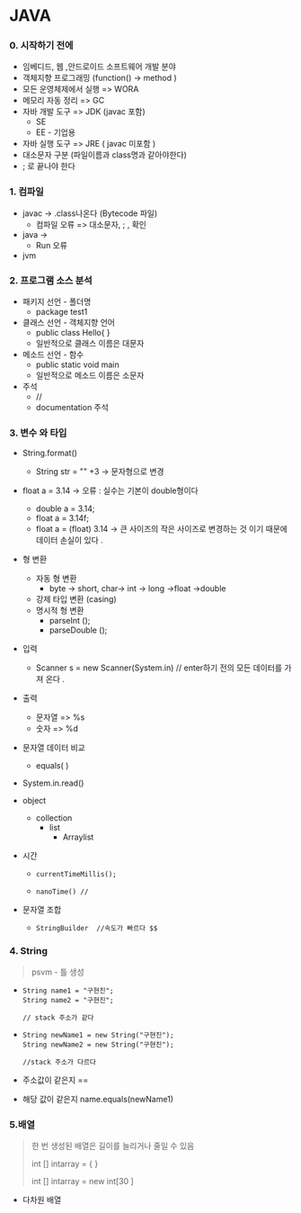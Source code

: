 # JAVA



### 0. 시작하기 전에

- 임베디드, 웹 ,안드로이드 소프트웨어 개발 분야 
- 객체지향 프로그래밍 (function() -> method )
- 모든 운영체제에서 실행 =>  WORA
- 메모리 자동 정리 => GC 
- 자바 개발 도구 => JDK (javac 포함)
  - SE
  - EE  - 기업용 
- 자바 실행 도구 => JRE ( javac 미포함 )
- 대소문자 구분 (파일이름과 class명과 같아야한다)
- ; 로 끝나야 한다



### 1. 컴파일 

- javac -> .class나온다 (Bytecode 파일) 
  - 컴파일 오류 => 대소문자, ; , 확인
- java -> 
  - Run 오류 
- jvm

### 2. 프로그램 소스 분석

- 패키지 선언  - 폴더명 
  - package test1
- 클래스 선언  - 객체지향 언어 
  - public class Hello{ }   
  - 일반적으로 클래스 이름은 대문자
- 메소드 선언  - 함수
  - public static void main
  - 일반적으로 메소드 이름은 소문자
- 주석
  - //
  - documentation 주석

### 3. 변수 와 타입 

- String.format()

  - String str = "" +3 -> 문자형으로 변경 

- float a = 3.14 -> 오류 : 실수는 기본이 double형이다 

  - double a = 3.14;
  - float a = 3.14f;
  - float a = (float) 3.14 -> 큰 사이즈의 작은 사이즈로 변경하는 것 이기 때문에 데이터 손실이 있다 . 

- 형 변환 

  - 자동  형 변환 
    - byte -> short, char-> int -> long ->float ->double
  - 강제 타입 변환 (casing)
  - 명시적 형 변환  
    - parseInt ();
    - parseDouble ();

- 입력 

  - Scanner s = new Scanner(System.in) // enter하기 전의 모든 데이터를 가져 온다 .

- 출력 

  - 문자열 => %s
  - 숫자 => %d 

- 문자열 데이터 비교 

  - equals( )

- System.in.read()

- object 

  - collection
    - list 
      - Arraylist 

- 시간

  - ```
    currentTimeMillis();
    ```

  - ```
    nanoTime() //
    ```

- 문자열 조합

  - ```
    StringBuilder  //속도가 빠르다 $$
    ```

### 4. String

> psvm - 틀 생성

- ```
  String name1 = "구현진";
  String name2 = "구현진";
  
  // stack 주소가 같다
  ```

- ```
  String newName1 = new String("구현진");
  String newName2 = new String("구현진");
  
  //stack 주소가 다르다 
  ```

-  주소값이 같은지 == 

- 해당 값이 같은지 name.equals(newName1)

### 5.배열 

> 한 번 생성된 배열은 길이를 늘리거나 줄일 수 있음
>
> int [] intarray = { }
>
> int [] intarray = new int[30 ] 

- 다차원 배열 